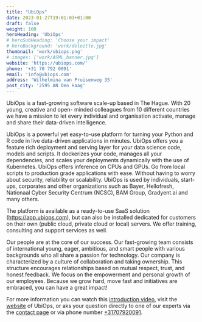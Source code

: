```yaml
---
title: "UbiOps"
date: 2023-01-27T19:01:03+01:00
draft: false
weight: 100
heroHeading: 'UbiOps'
# heroSubHeading: 'Choose your impact'
# heroBackground: 'work/deloitte.jpg'
thumbnail: 'work/ubiops.png'
# images: ['work/ASML_banner.jpg']
website: 'https://ubiops.com/'
phone: '+31 70 792 0091'
email: 'info@ubiops.com'
address: 'Wilhelmina van Pruisenweg 35'
post_city: '2595 AN Den Haag'
---
```


UbiOps is a fast-growing software scale-up based in The Hague. With 20 young, creative and open-
minded colleagues from 10 different countries we have a mission to let every individual and
organisation activate, manage and share their data-driven intelligence.

UbiOps is a powerful yet easy-to-use platform for turning your Python and R code in live data-driven
applications in minutes. UbiOps offers you a feature rich deployment and serving layer for your data
science code, models and scripts. It dockerizes your code, manages all your dependencies, and
scales your deployments dynamically with the use of Kubernetes. UbiOps offers inference on CPUs
and GPUs. Go from local scripts to production grade applications with ease. Without having to worry
about security, reliability or scalability. UbiOps is used by individuals, start-ups, corporates and other
organizations such as Bayer, Hellofresh, Nationaal Cyber Security Centrum (NCSC), BAM Group,
Gradyent.ai and many others.

The platform is available as a ready-to-use SaaS solution (https://app.ubiops.com), but can also be
installed dedicated for customers on their own (public cloud, private cloud or local) servers. We offer
training, consulting and support services as well.

Our people are at the core of our success. Our fast-growing team consists of international young,
eager, ambitious, and smart people with various backgrounds who all share a passion for technology.
Our company is characterized by a culture of collaboration and taking ownership. This structure
encourages relationships based on mutual respect, trust, and honest feedback. We focus on the
empowerment and personal growth of our employees. Because we grow hard, move fast and
initiatives are embraced, you can have a great impact!

For more information you can watch this [introduction video](https://www.youtube.com/watch?v=RB0BVfE2ZLo), visit the [website](http://www.ubiops.com/) of UbiOps, or aks your
question directly to one of our experts via the [contact page](https://ubiops.com/contact-us/) or via phone number [+31707920091](tel:+31707920091).
